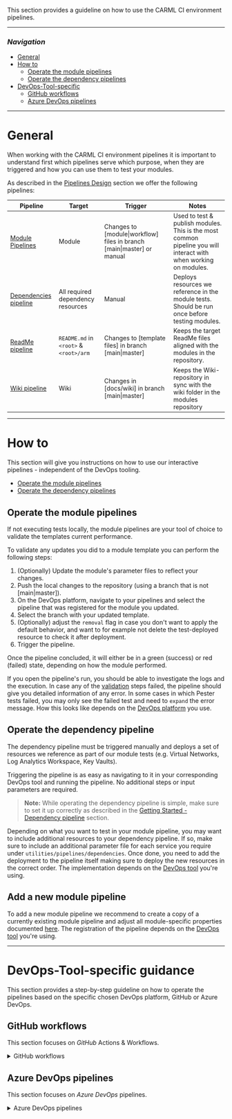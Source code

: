 This section provides a guideline on how to use the CARML CI environment pipelines.

---

### _Navigation_

- [General](#general)
- [How to](#how-to)
  - [Operate the module pipelines](#operate-the-module-pipelines)
  - [Operate the dependency pipelines](#operate-the-dependency-pipeline)
- [DevOps-Tool-specific](#devops-tool-specific-guidance)
  - [GitHub workflows](#github-workflows)
  - [Azure DevOps pipelines](#azure-devops-pipelines)

---

# General

When working with the CARML CI environment pipelines it is important to understand first which pipelines serve which purpose, when they are triggered and how you can use them to test your modules.

As described in the [Pipelines Design](./PipelinesDesign) section we offer the following pipelines:

| Pipeline | Target | Trigger | Notes |
| - | - | - | - |
| [Module Pipelines](./PipelinesDesign#module-pipelines) | Module | Changes to [module\|workflow] files in branch [main\|master] or manual | Used to test & publish modules. This is the most common pipeline you will interact with when working on modules. |
| [Dependencies pipeline](./PipelinesDesign#dependencies-pipeline) | All required dependency resources | Manual | Deploys resources we reference in the module tests. Should be run once before testing modules. |
| [ReadMe pipeline](./PipelinesDesign#readme-pipeline) | `README.md` in `<root>` & `<root>/arm` | Changes to [template files] in branch [main\|master] | Keeps the target ReadMe files aligned with the modules in the repository.  |
| [Wiki pipeline](./PipelinesDesign#wiki-pipeline) | Wiki | Changes in [docs/wiki] in branch [main\|master] | Keeps the Wiki-repository in sync with the wiki folder in the modules repository |

---

# How to

This section will give you instructions on how to use our interactive pipelines - independent of the DevOps tooling.

- [Operate the module pipelines](#operate-the-module-pipelines)
- [Operate the dependency pipelines](#operate-the-dependency-pipeline)

## Operate the module pipelines

If not executing tests locally, the module pipelines are your tool of choice to validate the templates current performance.

To validate any updates you did to a module template you can perform the following steps:

1. (Optionally) Update the module's parameter files to reflect your changes.
1. Push the local changes to the repository (using a branch that is not [main\|master]).
1. On the DevOps platform, navigate to your pipelines and select the pipeline that was registered for the module you updated.
1. Select the branch with your updated template.
1. (Optionally) adjust the `removal` flag in case you don't want to apply the default behavior, and want to for example not delete the test-deployed resource to check it after deployment.
1.  Trigger the pipeline.

Once the pipeline concluded, it will either be in a green (success) or red (failed) state, depending on how the module performed.

If you open the pipeline's run, you should be able to investigate the logs and the execution. In case any of the [validation](./PipelinesDesign#Validate) steps failed, the pipeline should give you detailed information of any error. In some cases in which Pester tests failed, you may only see the failed test and need to `expand` the error message. How this looks like depends on the [DevOps platform](#devops-tool-specific-guidance) you use.

## Operate the dependency pipeline

The dependency pipeline must be triggered manually and deploys a set of resources we reference as part of our module tests (e.g. Virtual Networks, Log Analytics Workspace, Key Vaults).

Triggering the pipeline is as easy as navigating to it in your corresponding DevOps tool and running the pipeline. No additional steps or input parameters are required.

> **Note:** While operating the dependency pipeline is simple, make sure to set it up correctly as described in the [Getting Started - Dependency pipeline](./Getting%20started%20-%20Dependency%20pipeline) section.

Depending on what you want to test in your module pipeline, you may want to include additional resources to your dependency pipeline. If so, make sure to include an additional parameter file for each service you require under `utilities/pipelines/dependencies`. Once done, you need to add the deployment to the pipeline itself making sure to deploy the new resources in the correct order. The implementation depends on the [DevOps tool](#devops-tool-specific-guidance) you're using.

## Add a new module pipeline

To add a new module pipeline we recommend to create a copy of a currently existing module pipeline and adjust all module-specific properties documented [here](./PipelinesDesign#component-workflows). The registration of the pipeline depends on the [DevOps tool](#devops-tool-specific-guidance) you're using.

---

# DevOps-Tool-specific guidance

This section provides a step-by-step guideline on how to operate the pipelines based on the specific chosen DevOps platform, GitHub or Azure DevOps.

## GitHub workflows

This section focuses on _GitHub_ Actions & Workflows.

<details>
<summary>GitHub workflows</summary>

  ### Trigger a pipeline

  To trigger a pipeline in _GitHub_, first navigate to the 'Actions' tab in your repository.

  <img src="./media/ghActionsTab.png" alt="Actions tab" height="100">

  then select the pipeline of your choice from the list on the left, followed by 'Run workflow' to the right. You can then select the branch of your choice and confirm the execution by clicking on the green 'Run workflow' button.

  <img src="./media/gHtriggerPipeline.png" alt="Run workflow" height="350">

  Depending on the pipeline you selected you may have additional input parameters you can provide aside from the branch. An outline can be found [here](./PipelinesDesign#module-pipeline-inputs).

  ### Register a pipeline

  To register a workflow in _GitHub_ you have to create the workflow file (`.yml`) and store it inside the folder `.github/workflows`.
  > ***Note:*** Once merged to [main\|master], GitHub will automatically list the new workflow in the 'Actions' tab.

</details>

## Azure DevOps pipelines

This section focuses on _Azure DevOps_ pipelines.

<details>
<summary>Azure DevOps pipelines</summary>

  ### Trigger a pipeline

  To trigger a pipeline in _Azure DevOps_, first navigate to the 'Pipelines' section (blue rocket) and select the pipeline you want to trigger.

  <img src="./media/pipelineStart.png" alt="Pipeline start step 1" height="200">

  Once selected, click on the 'Run pipeline' button on the top right.

  <img src="./media/pipelineStart2.png" alt="Pipeline start step 2" height="60">

  Now you can trigger the pipeline by selecting the 'Run' button on the bottom right.

  <img src="./media/pipelineStart3.png" alt="Pipeline start step 3" height="400">

  Depending on the pipeline you selected you may have additional input parameters you can provide aside from the branch. An outline can be found [here](./PipelinesDesign#module-pipeline-inputs).

  ### Register a pipeline

  To register a pipeline in _Azure DevOps_ you first have to create a workflow file (.yml) and upload it to a repository of your choice (e.g. in _Azure DevOps_ or _GitHub_).

  Then, navigate to the 'Pipelines' section (blue rocket) and select the 'New pipeline' button on the top right.

  <img src="./media/pipelineNew.png" alt="Register new pipeline step 1" height="200">

  Next, select the repository-type you stored your template in. _Azure DevOps_ will then try to fetch all repositories you have access to.

  <img src="./media/pipelineNew2.png" alt="Register new pipeline step 2" height="300">

  Now we have to select the particular repository to get the pipeline file from.

  <img src="./media/pipelineNew3.png" alt="Register new pipeline step 3" height="240">

  Following, choose 'Existing Azure Pipelines YAML file' on the bottom of the list.

  <img src="./media/pipelineNew4.png" alt="Register new pipeline step 4" height="430">

  The previous action will open a new blade that asks you for the branch you stored the pipeline file in (e.g. `master`) and then asks for the relative path (from root of the repository) of the pipeline file.

  <img src="./media/pipelineNew5.png" alt="Register new pipeline step 5" height="240">

  Finally, _Azure DevOps_ should show you the pipeline file you created. The last thing you have to do is to either select 'Run' on the top right (which will save & run the pipeline), or click the little arrow next to it and just save the pipeline.

  Once saved you can also re-name / move the pipeline in the same view. However, this only works once you saved the pipeline at least once.

  <img src="./media/pipelineNew6.png" alt="Register new pipeline step 6" height="180">

</details>

